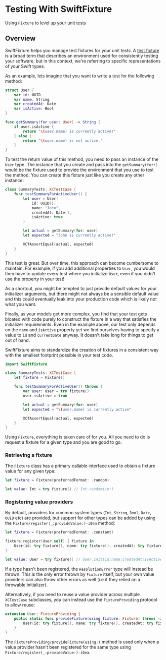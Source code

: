 # Testing With SwiftFixture

Using ``Fixture`` to level up your unit tests

## Overview

SwiftFixture helps you manage test fixtures for your unit tests. A [test fixture](https://en.wikipedia.org/wiki/Test_fixture) is a broad term that describes an environment used for consistently testing your software, but in this context, we're referring to specific representations of your Swift types.

As an example, lets imagine that you want to write a test for the following method:

```swift
struct User {
    var id: UUID
    var name: String
    var createdAt: Date
    var isActive: Bool
}

func getSummary(for user: User) -> String {
    if user.isActive {
        return "\(user.name) is currently active!"
    } else {
        return "\(user.name) is not active."
    }
}
```

To test the return value of this method, you need to pass an instance of the `User` type. The instance that you create and pass into the `getSummary(for:)` would be the fixture used to provide the environment that you use to test the method. You can create this fixture just like you create any other instance:

```swift
class SummaryTests: XCTestCase {
    func testSummaryForActiveUser() {
        let user = User(
            id: UUID(), 
            name: "John", 
            createdAt: Date(), 
            isActive: true
        )

        let actual = getSummary(for: user)
        let expected = "John is currently active!"

        XCTAssertEqual(actual, expected)
    }
}
```

This test is great. But over time, this approach can become cumbersome to maintain. For example, if you add additional properties to `User`, you would then have to update every test where you initialize `User`, even if you didn't use the property in your test! 

As a shortcut, you might be tempted to just provide default values for your initializer arguments, but there might not always be a sensible default value and this could eventually leak into your production code which is likely not what you want.

Finally, as your models get more complex, you find that your test gets bloated with code purely to construct the fixture in a way that satisfies the initializer requirements. Even in the example above, our test only depends on the `name` and `isActive` property yet we find ourselves having to specify a value to `id` and `currentDate` anyway. It doesn't take long for things to get out of hand.

SwiftFixture aims to standardize the creation of fixtures in a consistent way with the smallest footprint possible in your test code.

```swift
import SwiftFixture

class SummaryTests: XCTestCase {
    let fixture = Fixture()

    func testSummaryForActiveUser() throws {
        var user: User = try fixture()
        user.isActive = true

        let actual = getSummary(for: user)
        let expected = "\(user.name) is currently active"

        XCTAssertEqual(actual, expected)
    }
}
```

Using ``Fixture``, everything is taken care of for you. All you need to do is request a fixture for a given type and you are good to go. 

### Retrieving a fixture

The ``Fixture`` class has a primary callable interface used to obtain a fixture value for any given type:

```swift
let fixture = Fixture(preferredFormat: .random)

let value: Int = try fixture() // Int.random(in:)
```

### Registering value providers

By default, providers for common system types (`Int`, `String`, `Bool`, `Date`, `UUID` etc) are provided, but support for other types can be added by using the ``Fixture/register(_:provideValue:)-i0ea`` method:

```swift
let fixture = Fixture(preferredFormat: .constant)

fixture.register(User.self) { fixture in
    User(id: try fixture(), name: try fixture(), createdAt: try fixture(), isActive: try fixture())
}

let value: User = try fixture() // User.init(id:name:createdAt:isActive:)
```

If a type hasn't been registered, the ``ResolutionError`` type will instead be thrown. This is the only error thrown by ``Fixture`` itself, but your own value providers can also throw other errors as well (i.e if they relied on a throwable initializer).

Alternatively, if you need to reuse a value provider across multiple `XCTestCase` subclasses, you can instead use the ``FixtureProviding`` protocol to allow reuse:

```swift
extension User: FixtureProviding {
    public static func provideFixture(using fixture: Fixture) throws -> Self {
        User(id: try fixture(), name: try fixture(), createdAt: try fixture(), isActive: try fixture())
    }
}
```

The ``FixtureProviding/provideFixture(using:)`` method is used only when a value provider hasn't been registered for the same type using ``Fixture/register(_:provideValue:)-i0ea``. 
